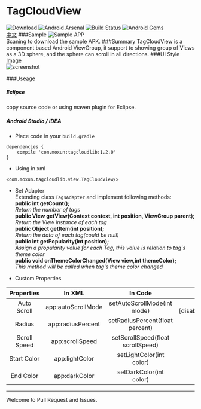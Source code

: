 # TagCloudView    
[![Download](https://api.bintray.com/packages/misakuo/maven/tagcloudview/images/download.svg) ](https://bintray.com/misakuo/maven/tagcloudview/_latestVersion)
[![Android Arsenal](https://img.shields.io/badge/Android%20Arsenal-TagCloudAndroid-brightgreen.svg?style=flat)](http://www.android-arsenal.com/details/1/3060)
[![Build Status](https://travis-ci.org/misakuo/3dTagCloudAndroid.svg?branch=master)](https://travis-ci.org/misakuo/3dTagCloudAndroid)
[![Android Gems](http://www.android-gems.com/badge/misakuo/3dTagCloudAndroid.svg)](http://www.android-gems.com/lib/misakuo/3dTagCloudAndroid)    
[中文](https://github.com/misakuo/3dTagCloudAndroid/blob/master/README.md)
###Sample
![Sample APP](http://7fvfii.com1.z0.glb.clouddn.com/sample_qrcode.png)    
Scaning to download the sample APK.
###Summary
TagCloudView is a component based Android ViewGroup, it support to showing group of Views as a 3D sphere, and the sphere can scroll in all directions.
###UI Style
[Image](http://7fvfii.com1.z0.glb.clouddn.com/screenshot.gif)    
![screenshot](https://raw.githubusercontent.com/misakuo/3dTagCloudAndroid/master/screenshot.gif)  

###Useage
##### Eclipse  
copy source code or using maven plugin for Eclipse.
##### Android Studio / IDEA
- Place code in your `build.gradle`  
```
dependencies {
    compile 'com.moxun:tagcloudlib:1.2.0'
}
```

- Using in xml  
```  
<com.moxun.tagcloudlib.view.TagCloudView/>  
```  

- Set Adapter    
Extending class `TagsAdapter` and implement following methods:     
**public int getCount();**  
*Return the number of tags*  
**public View getView(Context context, int position, ViewGroup parent);**  
*Return the View instance of each tag*  
**public Object getItem(int position);**  
*Return the data of each tag(could be null)*  
**public int getPopularity(int position);**  
*Assign a propularity value for each Tag, this value is relation to tag's theme color*  
**public void onThemeColorChanged(View view,int themeColor);**  
*This method will be called when tag's theme color changed*  
 
- Custom Properties    

| Properties        | In XML           | In Code |Value Type|
|:------------: |:-------------:| :----:|:-:
| Auto Scroll      | app:autoScrollMode | setAutoScrollMode(int mode) |enum [disable,uniform,decelerate]
| Radius      | app:radiusPercent      |   setRadiusPercent(float percent) |float (0,1)
| Scroll Speed | app:scrollSpeed      |    setScrollSpeed(float scrollSpeed) |float (0,+]
|Start Color|app:lightColor|setLightColor(int color)|int
|End Color|app:darkColor|setDarkColor(int color)|int  


***
Welcome to Pull Request and Issues.
